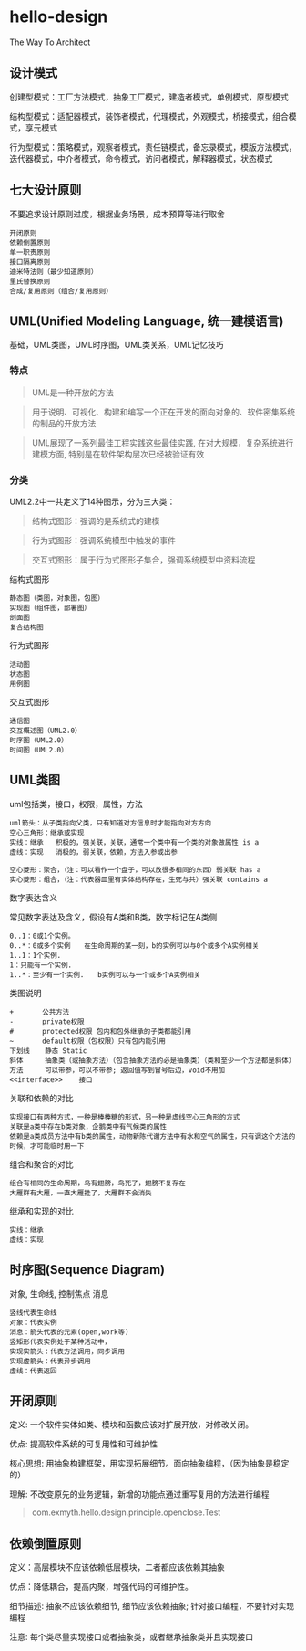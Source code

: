 # hello-design

The Way To Architect

## 设计模式

创建型模式：工厂方法模式，抽象工厂模式，建造者模式，单例模式，原型模式

结构型模式：适配器模式，装饰者模式，代理模式，外观模式，桥接模式，组合模式，享元模式

行为型模式：策略模式，观察者模式，责任链模式，备忘录模式，模版方法模式，迭代器模式，中介者模式，命令模式，访问者模式，解释器模式，状态模式

## 七大设计原则

不要追求设计原则过度，根据业务场景，成本预算等进行取舍
```text
开闭原则
依赖倒置原则
单一职责原则
接口隔离原则
迪米特法则（最少知道原则）
里氏替换原则
合成/复用原则（组合/复用原则）
```

## UML(Unified Modeling Language, 统一建模语言)

基础，UML类图，UML时序图，UML类关系，UML记忆技巧

### 特点

> UML是一种开放的方法

> 用于说明、可视化、构建和编写一个正在开发的面向对象的、软件密集系统的制品的开放方法

> UML展现了一系列最佳工程实践这些最佳实践, 在对大规模，复杂系统进行建模方面, 特别是在软件架构层次已经被验证有效

### 分类

UML2.2中一共定义了14种图示，分为三大类：

> 结构式图形：强调的是系统式的建模

> 行为式图形：强调系统模型中触发的事件

> 交互式图形：属于行为式图形子集合，强调系统模型中资料流程

结构式图形
```text
静态图（类图，对象图，包图）
实现图（组件图，部署图）
剖面图
复合结构图
```

行为式图形
```text
活动图
状态图
用例图
```

交互式图形
```text
通信图
交互概述图（UML2.0）
时序图（UML2.0）
时间图（UML2.0）
```

## UML类图

uml包括类，接口，权限，属性，方法
```text
uml箭头：从子类指向父类，只有知道对方信息时才能指向对方方向
空心三角形：继承或实现
实线：继承   积极的，强关联，关联，通常一个类中有一个类的对象做属性 is a
虚线：实现   消极的，弱关联，依赖，方法入参或出参

空心菱形：聚合，（注：可以看作一个盘子，可以放很多相同的东西）弱关联 has a
实心菱形：组合，（注：代表器皿里有实体结构存在，生死与共）强关联 contains a
```

数字表达含义

常见数字表达及含义，假设有A类和B类，数字标记在A类侧
```text
0..1：0或1个实例。
0..*：0或多个实例　　在生命周期的某一刻，b的实例可以与0个或多个A实例相关
1..1：1个实例.
1：只能有一个实例.
1..*：至少有一个实例.　　b实例可以与一个或多个A实例相关
```
类图说明
```text
+       公共方法
-       private权限
#       protected权限 包内和包外继承的子类都能引用
~       default权限（包权限）只有包内能引用
下划线　  静态 Static
斜体　　  抽象类（或抽象方法）（包含抽象方法的必是抽象类）（类和至少一个方法都是斜体）
方法　　  可以带参，可以不带参; 返回值写到冒号后边，void不用加
<<interface>>    接口
```

关联和依赖的对比
```text
实现接口有两种方式，一种是棒棒糖的形式，另一种是虚线空心三角形的方式
关联是a类中存在b类对象，企鹅类中有气候类的属性
依赖是a类成员方法中有b类的属性，动物新陈代谢方法中有水和空气的属性，只有调这个方法的时候，才可能临时用一下
```

组合和聚合的对比
```text
组合有相同的生命周期，鸟有翅膀，鸟死了，翅膀不复存在
大雁群有大雁，一直大雁挂了，大雁群不会消失
```

继承和实现的对比
```text
实线：继承
虚线：实现
```

## 时序图(Sequence Diagram)

对象, 生命线, 控制焦点 消息

```text
竖线代表生命线
对象：代表实例
消息：箭头代表的元素(open,work等)
竖矩形代表实例处于某种活动中，
实现实箭头：代表方法调用，同步调用
实现虚箭头：代表异步调用
虚线：代表返回
```

## 开闭原则

定义: 一个软件实体如类、模块和函数应该对扩展开放，对修改关闭。

优点: 提高软件系统的可复用性和可维护性

核心思想: 用抽象构建框架，用实现拓展细节。面向抽象编程，（因为抽象是稳定的）

理解: 不改变原先的业务逻辑，新增的功能点通过重写复用的方法进行编程

> com.exmyth.hello.design.principle.openclose.Test

## 依赖倒置原则

定义：高层模块不应该依赖低层模块，二者都应该依赖其抽象

优点：降低耦合，提高内聚，增强代码的可维护性。

细节描述: 抽象不应该依赖细节, 细节应该依赖抽象; 针对接口编程，不要针对实现编程

注意: 每个类尽量实现接口或者抽象类，或者继承抽象类并且实现接口

 





